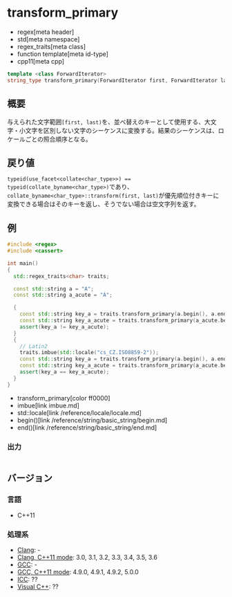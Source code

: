 # transform_primary
* regex[meta header]
* std[meta namespace]
* regex_traits[meta class]
* function template[meta id-type]
* cpp11[meta cpp]

```cpp
template <class ForwardIterator>
string_type transform_primary(ForwardIterator first, ForwardIterator last) const;
```


## 概要
与えられた文字範囲`[first, last)`を、並べ替えのキーとして使用する、大文字・小文字を区別しない文字のシーケンスに変換する。結果のシーケンスは、ロケールごとの照合順序となる。


## 戻り値
`typeid(use_facet<collate<char_type>>) == typeid(collate_byname<char_type>)`であり、`collate_byname<char_type>::transform(first, last)`が優先順位付きキーに変換できる場合はそのキーを返し、そうでない場合は空文字列を返す。


## 例
```cpp example
#include <regex>
#include <cassert>

int main()
{
  std::regex_traits<char> traits;

  const std::string a = "A";
  const std::string a_acute = "Á";

  {
    const std::string key_a = traits.transform_primary(a.begin(), a.end());
    const std::string key_a_acute = traits.transform_primary(a_acute.begin(), a_acute.end());
    assert(key_a != key_a_acute);
  }
  {
    // Latin2
    traits.imbue(std::locale("cs_CZ.ISO8859-2"));
    const std::string key_a = traits.transform_primary(a.begin(), a.end());
    const std::string key_a_acute = traits.transform_primary(a_acute.begin(), a_acute.end());
    assert(key_a == key_a_acute);
  }
}
```
* transform_primary[color ff0000]
* imbue[link imbue.md]
* std::locale[link /reference/locale/locale.md]
* begin()[link /reference/string/basic_string/begin.md]
* end()[link /reference/string/basic_string/end.md]

### 出力
```
```


## バージョン
### 言語
- C++11

### 処理系
- [Clang](/implementation.md#clang): -
- [Clang, C++11 mode](/implementation.md#clang): 3.0, 3.1, 3.2, 3.3, 3.4, 3.5, 3.6
- [GCC](/implementation.md#gcc): -
- [GCC, C++11 mode](/implementation.md#gcc): 4.9.0, 4.9.1, 4.9.2, 5.0.0
- [ICC](/implementation.md#icc): ??
- [Visual C++](/implementation.md#visual_cpp): ??

